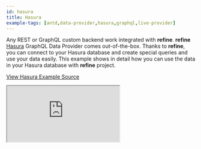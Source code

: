 ```yaml
---
id: hasura
title: Hasura
example-tags: [antd,data-provider,hasura,graphql,live-provider]
---
```


Any REST or GraphQL custom backend work integrated with **refine**. **refine** [Hasura](https://hasura.io/) GraphQL Data Provider comes out-of-the-box. Thanks to **refine**, you can connect to your Hasura database and create special queries and use your data easily. This example shows in detail how you can use the data in your Hasura database with **refine** project.

[View Hasura Example Source](https://github.com/pankod/refine/tree/master/examples/dataProvider/hasura)

<iframe loading="lazy" src="https://stackblitz.com//github/pankod/refine/tree/master/examples/dataProvider/hasura?embed=1&view=preview&theme=dark&preset=node&ctl=1"
     style={{width: "100%", height:"80vh", border: "0px", borderRadius: "8px", overflow:"hidden"}}
     title="refine-hasura-example"
     allow="accelerometer; ambient-light-sensor; camera; encrypted-media; geolocation; gyroscope; hid; microphone; midi; payment; usb; vr; xr-spatial-tracking"
     sandbox="allow-forms allow-modals allow-popups allow-presentation allow-same-origin allow-scripts"
></iframe>
